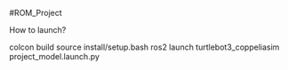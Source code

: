 #ROM_Project

How to launch?

colcon build
source install/setup.bash
ros2 launch turtlebot3_coppeliasim project_model.launch.py
